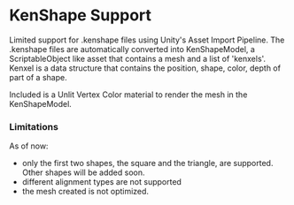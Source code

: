# KenShape Support
Limited support for .kenshape files using Unity's Asset Import Pipeline. The .kenshape files are automatically converted into KenShapeModel, a ScriptableObject like asset that contains a mesh and a list of 'kenxels'. Kenxel is a data structure that contains the position, shape, color, depth of part of a shape.

Included is a Unlit Vertex Color material to render the mesh in the KenShapeModel.

### Limitations
As of now:
- only the first two shapes, the square and the triangle, are supported. Other shapes will be added soon.
- different alignment types are not supported
- the mesh created is not optimized.
